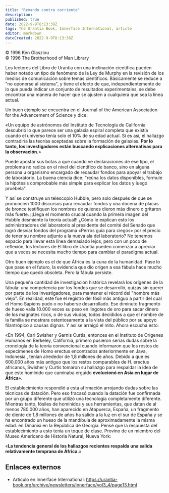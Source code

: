 ```yaml
---
title: "Remando contra corriente"
description: 
published: true
date: 2022-9-9T8:13:38Z
tags: The Urantia Book, Innerface International, article
editor: markdown
dateCreated: 2022-9-9T8:13:38Z
---
```


<p class="v-card v-sheet theme--light grey lighten-3 px-2">© 1996 Ken Glasziou<br>© 1996 The Brotherhood of Man Library</p>

Los lectores del Libro de Urantia con una inclinación científica pueden haber notado un tipo de fenómeno de la Ley de Murphy en la revisión de los medios de comunicación sobre temas científicos. Básicamente se reduce a "no oponerse al sistema", y tiene el efecto de que, independientemente de lo que pueda indicar un conjunto de resultados experimentales, se debe encontrar una manera de hacer que se ajusten a cualquiera que sea la línea actual.

Un buen ejemplo se encuentra en el Journal of the American Association for the Advancement of Science y dice:

«Un equipo de astrónomos del Instituto de Tecnología de California descubrió lo que parece ser una galaxia espiral completa que existía cuando el universo tenía solo el 10% de su edad actual. Si es así, el hallazgo contradiría las teorías aceptadas sobre la formación de galaxias. **Por lo tanto, los investigadores están buscando explicaciones alternativas para la observación.**»

Puede apostar sus botas a que cuando ve declaraciones de ese tipo, el problema no radica en el nivel del científico de banco, sino en alguna persona u organismo encargado de recaudar fondos para apoyar el trabajo de laboratorio. La buena ciencia dice: "reúna los datos disponibles, formule la hipótesis comprobable más simple para explicar los datos y luego pruébela".

Y así se construye un telescopio Hubble, pero solo después de que se pronuncien 1000 discursos para recaudar fondos y una docena de placas de bronce testifiquen los nombres de quienes dieron más dinero o gritaron más fuerte. ¡¡Llega el momento crucial cuando la primera imagen del Hubble desmiente la teoría actual!! ¿Cómo le explican esto los administradores del laboratorio al presidente del comité del Senado que logró desviar fondos del programa «Perros guía para ciegos» por el precio de tener su nombre adjunto a la nueva ala del laboratorio? No tenemos espacio para llevar esta línea demasiado lejos, pero con un poco de reflexión, los lectores de El libro de Urantia pueden comenzar a apreciar que a veces se necesita mucho tiempo para cambiar el paradigma actual.

Otro buen ejemplo es el de que África es la cuna de la humanidad. Pase lo que pase en el futuro, la evidencia que dio origen a esa fábula hace mucho tiempo que quedó obsoleta. Pero la fábula persiste.

Una pequeña cantidad de investigación histórica revelará los orígenes de la fábula: una competencia por los fondos que se desarrolló, quizás sin querer por parte de los investigadores, para mantener el récord del "hombre más viejo". En realidad, este fue el registro del fósil más antiguo a partir del cual el Homo Sapiens pudo o no haberse desarrollado. Ese diminuto fragmento de hueso valía 10.000 veces su peso en lingotes de oro para sacar dinero de los magnates ricos, o de sus viudas, todos decididos a que el nombre de la familia se mostrara ostentosamente a la vista del público por su apoyo filantrópico a causas dignas. Y así se arraigó el mito. Ahora escucha esto:

«En 1994, Carl Swisher y Garnis Curtis, entonces en el Instituto de Orígenes Humanos en Berkeley, California, primero pusieron serias dudas sobre la cronología de la teoría convencional cuando informaron que los restos de especímenes de Homo erectus encontrados anteriormente en Java, Indonesia , tenían alrededor de 1,8 millones de años. Debido a que es 600,000 años más antiguo que los restos comparables de H. erectus africanos, Swisher y Curtis tomaron su hallazgo para respaldar la idea de que este homínido que caminaba erguido **evolucionó en Asia en lugar de África**».

El establecimiento respondió a esta afirmación arrojando dudas sobre las técnicas de datación. Pero eso fracasó cuando la datación fue confirmada por un grupo diferente que utilizó una tecnología completamente diferente. Mientras tanto, fósiles de homínidos y sus herramientas, que datan de al menos 780.000 años, han aparecido en Atapuerca, España, un fragmento de diente de 1,8 millones de años ha salido a la luz en el sur de España y se ha encontrado un hueso de la mandíbula de aproximadamente la misma edad. en Dmanisi en la República de Georgia. Pensé que la respuesta del establecimiento a esto tenía un toque de clase. Provino de un miembro del Museo Americano de Historia Natural, Nueva York:

«**La tendencia general de los hallazgos recientes respalda una salida relativamente temprana de África.**»

## Enlaces externos

- Artículo en Innerface International: https://urantia-book.org/archive/newsletters/innerface/vol3_4/page13.html


